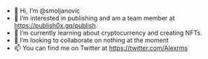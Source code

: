 - 👋 Hi, I’m @smoljanovic
- 👀 I’m interested in publishing and am a team member at https://publish0x.gq/publish.
- 🌱 I’m currently learning about cryptocurrency and creating NFTs. 
- 💞️ I’m looking to collaborate on nothing at the moment
- 📫 You can find me on Twitter at https://twitter.com/Alexrms

<!---
smoljanovic/smoljanovic is a ✨ special ✨ repository because its `README.md` (this file) appears on your GitHub profile.
You can click the Preview link to take a look at your changes.
--->
